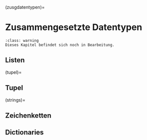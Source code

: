 (zusgdatentypen)=
# Zusammengesetzte Datentypen

```{admonition} Hinweis
:class: warning
Dieses Kapitel befindet sich noch in Bearbeitung.
```

## Listen

(tupel)=
## Tupel

(strings)=
## Zeichenketten

## Dictionaries

